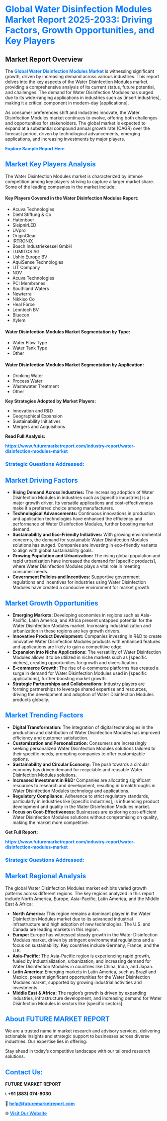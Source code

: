 <h1 style="color: #007BFF;">Global Water Disinfection Modules Market Report 2025-2033: Driving Factors, Growth Opportunities, and Key Players</h1>

<section id="overview">
<h2>Market Report Overview</h2>
<p>The <a href="https://www.futuremarketreport.com/industry-report/water-disinfection-modules-market" style="color: #007BFF; text-decoration: none;"><strong>Global Water Disinfection Modules Market</strong></a> is witnessing significant growth, driven by increasing demand across various industries. This report delves into the key aspects of the Water Disinfection Modules market, providing a comprehensive analysis of its current status, future potential, and challenges. The demand for Water Disinfection Modules has surged due to its wide-ranging applications in industries such as [insert industries], making it a critical component in modern-day [applications].</p>
<p>As consumer preferences shift and industries innovate, the Water Disinfection Modules market continues to evolve, offering both challenges and opportunities for stakeholders. The global market is expected to expand at a substantial compound annual growth rate (CAGR) over the forecast period, driven by technological advancements, emerging applications, and increasing investments by major players.</p>
</section>

<section id="overview">
<p><a href="https://www.futuremarketreport.com/request-sample/reportId=76109" style="color: #007BFF; text-decoration: none;"><strong>Explore Sample Report Here</strong></a></p>
</section>

<section id="key-players">
<h2 style="color: #007BFF;">Market Key Players Analysis</h2>
<p>The Water Disinfection Modules market is characterized by intense competition among key players striving to capture a larger market share. Some of the leading companies in the market include:</p>
<h4>Key Players Covered in the Water Disinfection Modules Report:</h4>
<ul><li>Acuva Technologies</li><li>Diehl Stiftung &amp; Co</li><li>Hatenboer</li><li>SleipnirLED</li><li>UVpro</li><li>OriginClear</li><li>IRTRONIX</li><li>Bosch Industriekessel GmbH</li><li>LUMITOS AG</li><li>Ushio Europe BV</li><li>AquiSense Technologies</li><li>LIT Company</li><li>NOV</li><li>Acuva Technologies</li><li>PCI Membranes</li><li>Southland Waters</li><li>Newterra</li><li>Nikkiso Co</li><li>Heal Force</li><li>Lenntech BV</li><li>Bluecon</li><li>Xylem</li></ul>
<h4>Water Disinfection Modules Market Segmentation by Type:</h4>
<ul><li>Water Flow Type</li><li>Water Tank Type</li><li>Other</li></ul>

<h4>Water Disinfection Modules Market Segmentation by Application:</h4>
<ul><li>Drinking Water</li><li>Process Water</li><li>Wastewater Treatment</li><li>Other</li></ul>
<p><strong>Key Strategies Adopted by Market Players:</strong></p>
<ul>
<li>Innovation and R&D</li>
<li>Geographical Expansion</li>
<li>Sustainability Initiatives</li>
<li>Mergers and Acquisitions</li>
</ul>
</section>

<section>
<p><strong>Read Full Analysis: </strong></p><a href="https://www.futuremarketreport.com/industry-report/water-disinfection-modules-market" style="color: #007BFF; text-decoration: none;"><strong>https://www.futuremarketreport.com/industry-report/water-disinfection-modules-market</strong></a>
<h3 style="color: #007BFF;">Strategic Questions Addressed:</h3>
</section>

<section id="driving-factors">
<h2 style="color: #007BFF;">Market Driving Factors</h2>
<ul>
<li><strong>Rising Demand Across Industries:</strong> The increasing adoption of Water Disinfection Modules in industries such as [specific industries] is a major growth driver. Its versatile applications and cost-effectiveness make it a preferred choice among manufacturers.</li>
<li><strong>Technological Advancements:</strong> Continuous innovations in production and application technologies have enhanced the efficiency and performance of Water Disinfection Modules, further boosting market demand.</li>
<li><strong>Sustainability and Eco-Friendly Initiatives:</strong> With growing environmental concerns, the demand for sustainable Water Disinfection Modules solutions has surged. Companies are investing in eco-friendly variants to align with global sustainability goals.</li>
<li><strong>Growing Population and Urbanization:</strong> The rising global population and rapid urbanization have increased the demand for [specific products], where Water Disinfection Modules plays a vital role in meeting consumer needs.</li>
<li><strong>Government Policies and Incentives:</strong> Supportive government regulations and incentives for industries using Water Disinfection Modules have created a conducive environment for market growth.</li>
</ul>
</section>

<section id="growth-opportunities">
<h2 style="color: #007BFF;">Market Growth Opportunities</h2>
<ul>
<li><strong>Emerging Markets:</strong> Developing economies in regions such as Asia-Pacific, Latin America, and Africa present untapped potential for the Water Disinfection Modules market. Increasing industrialization and urbanization in these regions are key growth drivers.</li>
<li><strong>Innovative Product Development:</strong> Companies investing in R&D to create innovative Water Disinfection Modules products with enhanced features and applications are likely to gain a competitive edge.</li>
<li><strong>Expansion into Niche Applications:</strong> The versatility of Water Disinfection Modules allows it to be utilized in niche markets such as [specific niches], creating opportunities for growth and diversification.</li>
<li><strong>E-commerce Growth:</strong> The rise of e-commerce platforms has created a surge in demand for Water Disinfection Modules used in [specific applications], further boosting market growth.</li>
<li><strong>Strategic Partnerships and Collaborations:</strong> Industry players are forming partnerships to leverage shared expertise and resources, driving the development and adoption of Water Disinfection Modules products globally.</li>
</ul>
</section>

<section id="trending-factors">
<h2 style="color: #007BFF;">Market Trending Factors</h2>
<ul>
<li><strong>Digital Transformation:</strong> The integration of digital technologies in the production and distribution of Water Disinfection Modules has improved efficiency and customer satisfaction.</li>
<li><strong>Customization and Personalization:</strong> Consumers are increasingly seeking personalized Water Disinfection Modules solutions tailored to their specific needs, prompting companies to offer customizable options.</li>
<li><strong>Sustainability and Circular Economy:</strong> The push towards a circular economy has driven demand for recyclable and reusable Water Disinfection Modules solutions.</li>
<li><strong>Increased Investment in R&D:</strong> Companies are allocating significant resources to research and development, resulting in breakthroughs in Water Disinfection Modules technology and applications.</li>
<li><strong>Regulatory Compliance:</strong> Adherence to strict regulatory standards, particularly in industries like [specific industries], is influencing product development and quality in the Water Disinfection Modules market.</li>
<li><strong>Focus on Cost-Effectiveness:</strong> Businesses are exploring cost-efficient Water Disinfection Modules solutions without compromising on quality, making the market more competitive.</li>
</ul>
</section>

<section>
<p><strong>Get Full Report: </strong></p><a href="https://www.futuremarketreport.com/industry-report/water-disinfection-modules-market" style="color: #007BFF; text-decoration: none;"><strong>https://www.futuremarketreport.com/industry-report/water-disinfection-modules-market</strong></a>
<h3 style="color: #007BFF;">Strategic Questions Addressed:</h3>
</section>


<section id="regional-analysis">
<h2 style="color: #007BFF;">Market Regional Analysis</h2>
<p>The global Water Disinfection Modules market exhibits varied growth patterns across different regions. The key regions analyzed in this report include North America, Europe, Asia-Pacific, Latin America, and the Middle East & Africa:</p>
<ul>
<li><strong>North America:</strong> This region remains a dominant player in the Water Disinfection Modules market due to its advanced industrial infrastructure and high adoption of new technologies. The U.S. and Canada are leading markets in this region.</li>
<li><strong>Europe:</strong> Europe has witnessed steady growth in the Water Disinfection Modules market, driven by stringent environmental regulations and a focus on sustainability. Key countries include Germany, France, and the U.K.</li>
<li><strong>Asia-Pacific:</strong> The Asia-Pacific region is experiencing rapid growth, fueled by industrialization, urbanization, and increasing demand for Water Disinfection Modules in countries like China, India, and Japan.</li>
<li><strong>Latin America:</strong> Emerging markets in Latin America, such as Brazil and Mexico, present significant opportunities for the Water Disinfection Modules market, supported by growing industrial activities and investments.</li>
<li><strong>Middle East & Africa:</strong> The region’s growth is driven by expanding industries, infrastructure development, and increasing demand for Water Disinfection Modules in sectors like [specific sectors].</li>
</ul>
</section>

<footer>
<h2 style="color: #007BFF;">About FUTURE MARKET REPORT</h2>
<p>We are a trusted name in market research and advisory services, delivering actionable insights and strategic support to businesses across diverse industries. Our expertise lies in offering:</p>

<p>Stay ahead in today’s competitive landscape with our tailored research solutions.</p>

<h2 style="color: #007BFF;">Contact Us:</h2>
<p><strong>FUTURE MARKET REPORT</strong></p>
<p>📞 <strong>+91 (883) 074-8030</strong></p>
<p>📧 <strong><a href="mailto:help@futuremarketreport.com" style="color: #007BFF;">help@futuremarketreport.com</a></strong></p>
<p>🌐 <strong><a href="https://www.futuremarketreport.com/" style="color: #007BFF;">Visit Our Website</a></strong></p>
</footer>